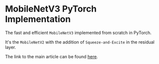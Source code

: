 # MobileNetV3 PyTorch Implementation

The fast and efficient `MobileNetV3` implemented from scratch in PyTorch.

It's the `MobileNetV2` with the addition of `Squeeze-and-Excite` in the residual layer.

The link to the main article can be found [here](https://arxiv.org/abs/1905.02244v5).